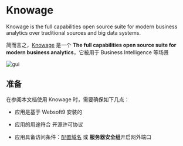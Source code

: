 # Knowage

Knowage is the full capabilities open source suite for modern business analytics over traditional sources and big data systems.

简而言之，[Knowage](https://www.knowage-suite.com/site/) 是一个 **The full capabilities open source suite for modern business analytics**，它被用于 Business Intelligence  等场景


![gui](https://libs.websoft9.com/Websoft9/DocsPicture/en/knowage/knowage-gui-websoft9.png)


## 准备

在参阅本文档使用 Knowage 时，需要确保如下几点：

- 应用是基于 Websoft9 安装的

- 应用的用途符合 [](https://opensource.org/licenses/AGPL-3.0) 开源许可协议

- 应用具备访问条件：[配置域名](./guide/appsetdomain) 或 **服务器安全组**开启网外端口